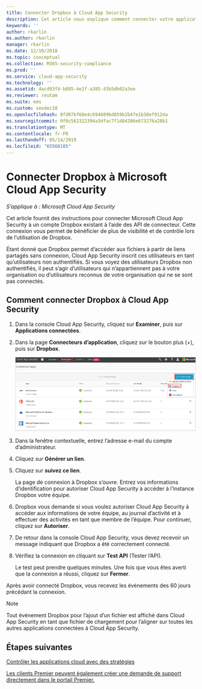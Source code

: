 ```yaml
---
title: Connecter Dropbox à Cloud App Security
description: Cet article vous explique comment connecter votre application Dropbox à Cloud App Security à l’aide du connecteur d’API, afin de bénéficier de plus de contrôle et de visibilité lors de l’utilisation.
keywords: ''
author: rkarlin
ms.author: rkarlin
manager: rkarlin
ms.date: 12/10/2018
ms.topic: conceptual
ms.collection: M365-security-compliance
ms.prod: ''
ms.service: cloud-app-security
ms.technology: ''
ms.assetid: 4acd93f4-b885-4e1f-a385-43b5db02a3ee
ms.reviewer: reutam
ms.suite: ems
ms.custom: seodec18
ms.openlocfilehash: 8fd87bf68e4c694089bd859b2b47e1b38ef912da
ms.sourcegitcommit: 9f0c562322394a3dfac7f1d84286e673276a28b1
ms.translationtype: MT
ms.contentlocale: fr-FR
ms.lasthandoff: 05/14/2019
ms.locfileid: "65568105"
---
```

# <a name="connect-dropbox-to-microsoft-cloud-app-security"></a>Connecter Dropbox à Microsoft Cloud App Security

*S’applique à : Microsoft Cloud App Security*

Cet article fournit des instructions pour connecter Microsoft Cloud App Security à un compte Dropbox existant à l’aide des API de connecteur. Cette connexion vous permet de bénéficier de plus de visibilité et de contrôle lors de l’utilisation de Dropbox. 
 
 
Étant donné que Dropbox permet d’accéder aux fichiers à partir de liens partagés sans connexion, Cloud App Security inscrit ces utilisateurs en tant qu’utilisateurs non authentifiés. Si vous voyez des utilisateurs Dropbox non authentifiés, il peut s’agir d’utilisateurs qui n’appartiennent pas à votre organisation ou d’utilisateurs reconnus de votre organisation qui ne se sont pas connectés.

## <a name="how-to-connect-dropbox-to-cloud-app-security"></a>Comment connecter Dropbox à Cloud App Security  
  
1.  Dans la console Cloud App Security, cliquez sur **Examiner**, puis sur **Applications connectées**.  
  
2.  Dans la page **Connecteurs d’application**, cliquez sur le bouton plus (+), puis sur **Dropbox**.  
  
     ![connecter dropbox](./media/connect-dropbox.png "connecter dropbox")  
  
3.  Dans la fenêtre contextuelle, entrez l’adresse e-mail du compte d’administrateur.  
  
4.  Cliquez sur **Générer un lien**.  
  
5.  Cliquez sur **suivez ce lien**.  
  
     La page de connexion à Dropbox s’ouvre. Entrez vos informations d’identification pour autoriser Cloud App Security à accéder à l’instance Dropbox votre équipe.  
  
6.  Dropbox vous demande si vous voulez autoriser Cloud App Security à accéder aux informations de votre équipe, au journal d’activité et à effectuer des activités en tant que membre de l’équipe. Pour continuer, cliquez sur **Autoriser**.  
  
7.  De retour dans la console Cloud App Security, vous devez recevoir un message indiquant que Dropbox a été correctement connecté.  
  
8.  Vérifiez la connexion en cliquant sur **Test API** (Tester l’API).  
  
     Le test peut prendre quelques minutes. Une fois que vous êtes averti que la connexion a réussi, cliquez sur **Fermer**.  
  
Après avoir connecté Dropbox, vous recevez les événements des 60 jours précédant la connexion.

> [!NOTE] 
> Tout événement Dropbox pour l’ajout d’un fichier est affiché dans Cloud App Security en tant que fichier de chargement pour l’aligner sur toutes les autres applications connectées à Cloud App Security. 
 
## <a name="next-steps"></a>Étapes suivantes 
[Contrôler les applications cloud avec des stratégies](control-cloud-apps-with-policies.md)   

[Les clients Premier peuvent également créer une demande de support directement dans le portail Premier.](https://premier.microsoft.com/)  
  
  
